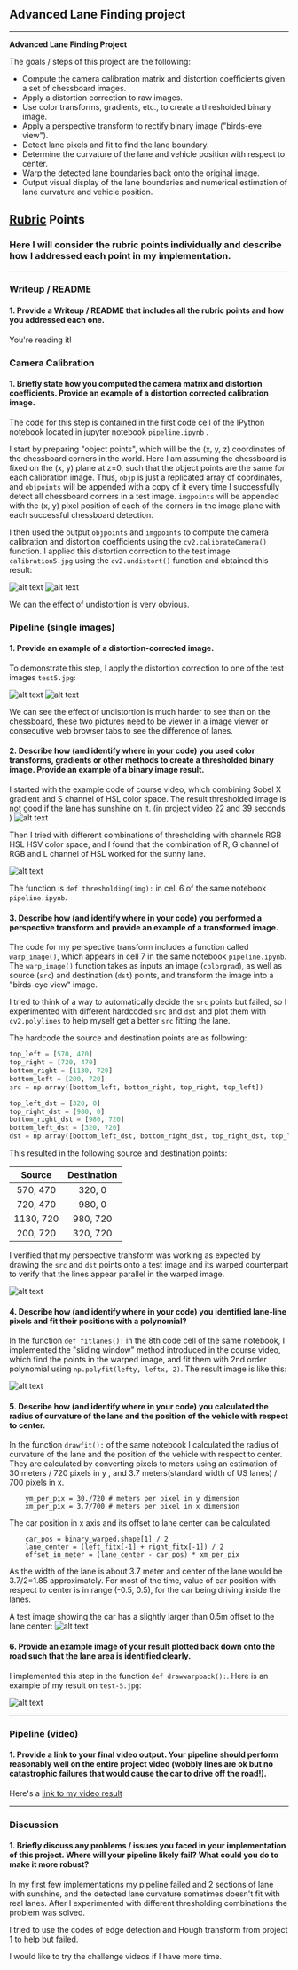 ## Advanced Lane Finding project

---

**Advanced Lane Finding Project**

The goals / steps of this project are the following:

* Compute the camera calibration matrix and distortion coefficients given a set of chessboard images.
* Apply a distortion correction to raw images.
* Use color transforms, gradients, etc., to create a thresholded binary image.
* Apply a perspective transform to rectify binary image ("birds-eye view").
* Detect lane pixels and fit to find the lane boundary.
* Determine the curvature of the lane and vehicle position with respect to center.
* Warp the detected lane boundaries back onto the original image.
* Output visual display of the lane boundaries and numerical estimation of lane curvature and vehicle position.

[//]: # (Image References)

[image11]: ./writeup/original-distorted-calibration5.png "original-distorted-calibration5.png"
[image12]: ./writeup/undistorted-calibration5.png "undistorted-calibration5.png"

[//]: # (undistorted)

[image13]: ./writeup/original-distorted-test5.png "original-distorted-test5.png"
[image14]: ./writeup/undistorted-test5.png "undistorted-test5.png"

[//]: # (image for thresholding)

[image15]: ./writeup/sunny-2-example-thresholding.png "sunny-2-example-thresholding.png"
[image16]: ./writeup/sunny-2-fit-example-thresholding.png "sunny-2-fit-example-thresholding.png"

[image17]: ./writeup/sunny-4-with-good-thresholding.png "sunny-4-with-good-thresholding.png"
[image18]: ./writeup/sunny-4-fit-with-good-thresholding.png "sunny-4-fit-with-good-thresholding.png"

[image19]: ./writeup/sunny-4-warped-with-good-thresholding.png "sunny-4-warped-with-good-thresholding.png"

[image20]: ./writeup/warped-6.png "warped-6.png"

[image21]: ./writeup/fitlane-1-with-good-thresholding.png "fitlane-1-with-good-thresholding.png"

[image23]: ./writeup/using-larger-warped-src-dst-minor-error.png "using-larger-warped-src-dst-minor-error.png"

[image24]: ./writeup/car-pos-1-more-than-50.png "car-pos-1-more-than-50.png"


## [Rubric](https://review.udacity.com/#!/rubrics/571/view) Points

### Here I will consider the rubric points individually and describe how I addressed each point in my implementation.  

---

### Writeup / README

#### 1. Provide a Writeup / README that includes all the rubric points and how you addressed each one.  

You're reading it!

### Camera Calibration

#### 1. Briefly state how you computed the camera matrix and distortion coefficients. Provide an example of a distortion corrected calibration image.

The code for this step is contained in the first code cell of the IPython notebook located in jupyter notebook `pipeline.ipynb` .

I start by preparing "object points", which will be the (x, y, z) coordinates of the chessboard corners in the world. Here I am assuming the chessboard is fixed on the (x, y) plane at z=0, such that the object points are the same for each calibration image.  Thus, `objp` is just a replicated array of coordinates, and `objpoints` will be appended with a copy of it every time I successfully detect all chessboard corners in a test image.  `imgpoints` will be appended with the (x, y) pixel position of each of the corners in the image plane with each successful chessboard detection.  

I then used the output `objpoints` and `imgpoints` to compute the camera calibration and distortion coefficients using the `cv2.calibrateCamera()` function.  I applied this distortion correction to the test image `calibration5.jpg` using the `cv2.undistort()` function and obtained this result:

![alt text][image11]
![alt text][image12]

We can the effect of undistortion is very obvious.

### Pipeline (single images)

#### 1. Provide an example of a distortion-corrected image.

To demonstrate this step, I apply the distortion correction to one of the test images `test5.jpg`:

![alt text][image13]
![alt text][image14]

We can see the effect of undistortion is much harder to see than on the chessboard, these two pictures need to be viewer in a image viewer or consecutive web browser tabs to see the difference of lanes.


#### 2. Describe how (and identify where in your code) you used color transforms, gradients or other methods to create a thresholded binary image.  Provide an example of a binary image result.

I started with the example code of course video, which combining
Sobel X gradient and S channel of HSL color space. The result thresholded image is not good if the lane has sunshine on it.
(in project video 22 and 39 seconds )
![alt text][image15]

Then I tried with different combinations of thresholding with channels RGB HSL HSV color space, and I found that the combination of R, G channel of RGB and L channel of HSL worked for the sunny lane.

![alt text][image17]

The function is `def thresholding(img):` in cell 6 of the same notebook `pipeline.ipynb`.


#### 3. Describe how (and identify where in your code) you performed a perspective transform and provide an example of a transformed image.

The code for my perspective transform includes a function called `warp_image()`, which appears in cell 7 in the same notebook `pipeline.ipynb`.  The `warp_image()` function takes as inputs an image (`colorgrad`), as well as source (`src`) and destination (`dst`) points, and transform the image into a "birds-eye view" image.

I tried to think of a way to automatically decide the `src` points but failed, so I experimented with different hardcoded `src` and `dst` and plot them with `cv2.polylines` to help myself get a better `src` fitting the lane.

The hardcode the source and destination points are as following:

```python
top_left = [570, 470]
top_right = [720, 470]
bottom_right = [1130, 720]
bottom_left = [200, 720]
src = np.array([bottom_left, bottom_right, top_right, top_left])

top_left_dst = [320, 0]
top_right_dst = [980, 0]
bottom_right_dst = [980, 720]
bottom_left_dst = [320, 720]
dst = np.array([bottom_left_dst, bottom_right_dst, top_right_dst, top_left_dst])

```

This resulted in the following source and destination points:

| Source        | Destination   |
|:-------------:|:-------------:|
| 570, 470      | 320, 0        |
| 720, 470      | 980, 0      |
| 1130, 720     | 980, 720      |
| 200, 720      | 320, 720        |

I verified that my perspective transform was working as expected by drawing the `src` and `dst` points onto a test image and its warped counterpart to verify that the lines appear parallel in the warped image.

![alt text][image20]


#### 4. Describe how (and identify where in your code) you identified lane-line pixels and fit their positions with a polynomial?

In the function `def fitlanes():` in the 8th code cell of the same notebook, I implemented the "sliding window" method introduced in the course video, which find the points in the warped image, and fit them with 2nd order polynomial using `np.polyfit(lefty, leftx, 2)`.
The result image is like this:

![alt text][image21]


#### 5. Describe how (and identify where in your code) you calculated the radius of curvature of the lane and the position of the vehicle with respect to center.

In the function `drawfit():` of the same notebook I calculated the radius of curvature of the lane and the position of the vehicle with respect to center. 
They are calculated by converting pixels to meters using an estimation of 30 meters / 720 pixels in y , and 3.7 meters(standard width of US lanes) / 700 pixels in x.
```
    ym_per_pix = 30./720 # meters per pixel in y dimension
    xm_per_pix = 3.7/700 # meters per pixel in x dimension
```
The car position in x axis and its offset to lane center can be calculated:
```
    car_pos = binary_warped.shape[1] / 2
    lane_center = (left_fitx[-1] + right_fitx[-1]) / 2
    offset_in_meter = (lane_center - car_pos) * xm_per_pix
```
As the width of the lane is about 3.7 meter and center of the lane would be 3.7/2=1.85 approximately.
For most of the time, value of car position with respect to center is in range (-0.5, 0.5), for the car being driving inside the lanes.

A test image showing the car has a slightly larger than 0.5m offset to the lane center:
![alt text][image24]

#### 6. Provide an example image of your result plotted back down onto the road such that the lane area is identified clearly.

I implemented this step in the function `def drawwarpback():`.  Here is an example of my result on `test-5.jpg`:

![alt text][image23]

---

### Pipeline (video)

#### 1. Provide a link to your final video output.  Your pipeline should perform reasonably well on the entire project video (wobbly lines are ok but no catastrophic failures that would cause the car to drive off the road!).

Here's a [link to my video result](https://youtu.be/yLvDMEEpka4)

---

### Discussion

#### 1. Briefly discuss any problems / issues you faced in your implementation of this project.  Where will your pipeline likely fail?  What could you do to make it more robust?

In my first few implementations my pipeline failed and 2 sections of lane with sunshine, and the detected lane curvature sometimes doesn't fit with real lanes. After I experimented with different thresholding combinations the problem was solved.

I tried to use the codes of edge detection and Hough transform from project 1 to help but failed.

I would like to try the challenge videos if I have more time.

